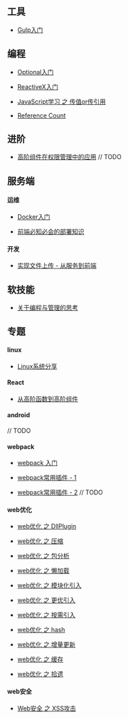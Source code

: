 ## 工具

* [Gulp入门](http://www.jianshu.com/p/73e64656a244)

## 编程

* [Optional入门](http://terry_l.coding.me/2017/11/16/optional/)

* [ReactiveX入门](http://yl33643.coding.me/2017/09/19/2017-09-19-reactivex-introduction/)

* [JavaScript学习 之 传值or传引用](http://yl33643.coding.me/2017/05/19/2017-05-19-javascript-pass-by-value-or-reference/)

* [Reference Count](http://terry_l.coding.me/2017/11/22/memoryManagement/)

## 进阶

* [高阶组件在权限管理中的应用]() // TODO

## 服务端

#### 运维

* [Docker入门](http://yl33643.coding.me/2017/10/13/2017-10-13-docker-introduction/)

* [前端必知必会的部署知识](http://yl33643.coding.me/2017/09/08/2017-09-08-deploy-things-web-developer-need-know/)

#### 开发

* [实现文件上传 - 从服务到前端](http://yl33643.coding.me/2017/09/12/2017-09-12-file-upload-service-from-end-to-front/)

## 软技能

* [关于编程与管理的思考](http://yl33643.coding.me/2016/10/19/2016-10-19-coding-and-management/)

## 专题

#### linux

* [Linux系统分享](http://www.jianshu.com/p/c07b2a8af5d5)

#### React

* [从高阶函数到高阶组件](https://zjafei.coding.me/2017/11/15/%E4%BB%8E%E9%AB%98%E9%98%B6%E5%87%BD%E6%95%B0%E5%88%B0%E9%AB%98%E9%98%B6%E7%BB%84%E4%BB%B6/)

#### android

// TODO

#### webpack

* [webpack 入门](http://www.jianshu.com/p/943a47cb3088)

* [webpack常用插件 - 1](https://zjafei.coding.me/2017/11/05/webpack%E7%9A%84%E5%B8%B8%E7%94%A8%E6%8F%92%E4%BB%B6/)

* [webpack常用插件 - 2]() // TODO

#### web优化

* [web优化 之 DllPlugin](http://yl33643.coding.me/2017/10/12/2017-10-12-web-optimization-dllplugin/)

* [web优化 之 压缩](http://yl33643.coding.me/2017/10/13/2017-10-13-web-optimization-gzip/)

* [web优化 之 包分析](http://yl33643.coding.me/2017/11/07/2017-11-07-web-optimization-bundle-analyze/)

* [web优化 之 懒加载](http://yl33643.coding.me/2017/11/07/2017-11-07-web-optimization-lazy-loading/)

* [web优化 之 模块化引入](http://yl33643.coding.me/2017/11/06/2017-11-06-web-optimization-import-as-required/)

* [web优化 之 更优引入](http://yl33643.coding.me/2017/11/07/2017-11-07-web-optimization-optimized-import/)

* [web优化 之 按需引入](http://yl33643.coding.me/2017/11/14/2017-11-14-web-optimization-import-as-required/)

* [web优化 之 hash](http://yl33643.coding.me/2017/11/08/2017-11-08-web-optimization-incremental-hash/)

* [web优化 之 增量更新](http://yl33643.coding.me/2017/11/13/2017-11-13-web-optimization-incremental-updating/)

* [web优化 之 缓存](http://yl33643.coding.me/2017/11/16/2017-11-16-web-optimization-browser-cache/)

* [web优化 之 拾遗](http://yl33643.coding.me/2017/11/16/2017-11-16-web-optimization-other/)

#### web安全

* [Web安全 之 XSS攻击](http://www.jianshu.com/p/696fd8525530)
